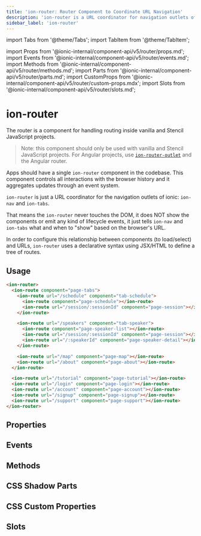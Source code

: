 ```yaml
---
title: 'ion-router: Router Component to Coordinate URL Navigation'
description: 'ion-router is a URL coordinator for navigation outlets of ionic: ion-nav and ion-tabs. Router components handle routing inside vanilla and Stencil JavaScript.'
sidebar_label: 'ion-router'
---
```


import Tabs from '@theme/Tabs';
import TabItem from '@theme/TabItem';

import Props from '@ionic-internal/component-api/v5/router/props.md';
import Events from '@ionic-internal/component-api/v5/router/events.md';
import Methods from '@ionic-internal/component-api/v5/router/methods.md';
import Parts from '@ionic-internal/component-api/v5/router/parts.md';
import CustomProps from '@ionic-internal/component-api/v5/router/custom-props.mdx';
import Slots from '@ionic-internal/component-api/v5/router/slots.md';

# ion-router

The router is a component for handling routing inside vanilla and Stencil JavaScript projects.

> Note: this component should only be used with vanilla and Stencil JavaScript projects. For Angular projects, use [`ion-router-outlet`](router-outlet.md) and the Angular router.

Apps should have a single `ion-router` component in the codebase.
This component controls all interactions with the browser history and it aggregates updates through an event system.

`ion-router` is just a URL coordinator for the navigation outlets of ionic: `ion-nav` and `ion-tabs`.

That means the `ion-router` never touches the DOM, it does NOT show the components or emit any kind of lifecycle events, it just tells `ion-nav` and `ion-tabs` what and when to "show" based on the browser's URL.

In order to configure this relationship between components (to load/select) and URLs, `ion-router` uses a declarative syntax using JSX/HTML to define a tree of routes.

## Usage

```html
<ion-router>
  <ion-route component="page-tabs">
    <ion-route url="/schedule" component="tab-schedule">
      <ion-route component="page-schedule"></ion-route>
      <ion-route url="/session/:sessionId" component="page-session"></ion-route>
    </ion-route>

    <ion-route url="/speakers" component="tab-speaker">
      <ion-route component="page-speaker-list"></ion-route>
      <ion-route url="/session/:sessionId" component="page-session"></ion-route>
      <ion-route url="/:speakerId" component="page-speaker-detail"></ion-route>
    </ion-route>

    <ion-route url="/map" component="page-map"></ion-route>
    <ion-route url="/about" component="page-about"></ion-route>
  </ion-route>

  <ion-route url="/tutorial" component="page-tutorial"></ion-route>
  <ion-route url="/login" component="page-login"></ion-route>
  <ion-route url="/account" component="page-account"></ion-route>
  <ion-route url="/signup" component="page-signup"></ion-route>
  <ion-route url="/support" component="page-support"></ion-route>
</ion-router>
```

## Properties

<Props />

## Events

<Events />

## Methods

<Methods />

## CSS Shadow Parts

<Parts />

## CSS Custom Properties

<CustomProps />

## Slots

<Slots />
